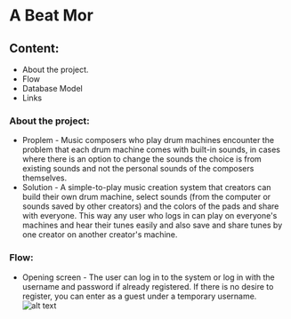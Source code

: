 # A Beat Mor

## Content:
- About the project.
- Flow
- Database Model
- Links

### About the project:
- Proplem - Music composers who play drum machines encounter the problem that each drum machine comes with built-in sounds, in cases where there is an option to change the sounds the choice is from existing sounds and not the personal sounds of the composers themselves.
- Solution - A simple-to-play music creation system that creators can build their own drum machine, select sounds (from the computer or sounds saved by other creators) and the colors of the pads and share with everyone. This way any user who logs in can play on everyone's machines and hear their tunes easily and also save and share tunes by one creator on another creator's machine.

### Flow:
- Opening screen - The user can log in to the system or log in with the username and password if already registered. If there is no desire to register, you can enter as a guest under a temporary username.
![alt text](https://github.com/[morMBen]/[beat-mor]/blob/[main]/opening_page.jpg)